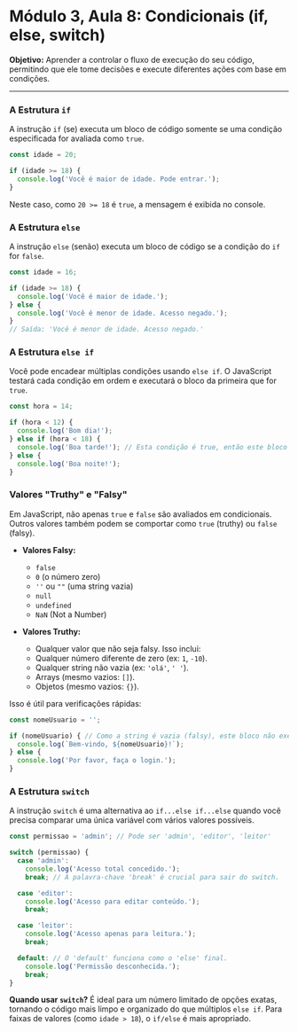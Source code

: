 # Módulo 3, Aula 8: Condicionais (if, else, switch)

**Objetivo:** Aprender a controlar o fluxo de execução do seu código, permitindo que ele tome decisões e execute diferentes ações com base em condições.

---

### A Estrutura `if`

A instrução `if` (se) executa um bloco de código somente se uma condição especificada for avaliada como `true`.

```javascript
const idade = 20;

if (idade >= 18) {
  console.log('Você é maior de idade. Pode entrar.');
}
```
Neste caso, como `20 >= 18` é `true`, a mensagem é exibida no console.

### A Estrutura `else`

A instrução `else` (senão) executa um bloco de código se a condição do `if` for `false`.

```javascript
const idade = 16;

if (idade >= 18) {
  console.log('Você é maior de idade.');
} else {
  console.log('Você é menor de idade. Acesso negado.');
}
// Saída: 'Você é menor de idade. Acesso negado.'
```

### A Estrutura `else if`

Você pode encadear múltiplas condições usando `else if`. O JavaScript testará cada condição em ordem e executará o bloco da primeira que for `true`.

```javascript
const hora = 14;

if (hora < 12) {
  console.log('Bom dia!');
} else if (hora < 18) {
  console.log('Boa tarde!'); // Esta condição é true, então este bloco é executado.
} else {
  console.log('Boa noite!');
}
```

### Valores "Truthy" e "Falsy"

Em JavaScript, não apenas `true` e `false` são avaliados em condicionais. Outros valores também podem se comportar como `true` (truthy) ou `false` (falsy).

*   **Valores Falsy:**
    *   `false`
    *   `0` (o número zero)
    *   `''` ou `""` (uma string vazia)
    *   `null`
    *   `undefined`
    *   `NaN` (Not a Number)

*   **Valores Truthy:**
    *   Qualquer valor que não seja falsy. Isso inclui:
    *   Qualquer número diferente de zero (ex: `1`, `-10`).
    *   Qualquer string não vazia (ex: `'olá'`, `' '`).
    *   Arrays (mesmo vazios: `[]`).
    *   Objetos (mesmo vazios: `{}`).

Isso é útil para verificações rápidas:
```javascript
const nomeUsuario = '';

if (nomeUsuario) { // Como a string é vazia (falsy), este bloco não executa.
  console.log(`Bem-vindo, ${nomeUsuario}!`);
} else {
  console.log('Por favor, faça o login.');
}
```

### A Estrutura `switch`

A instrução `switch` é uma alternativa ao `if...else if...else` quando você precisa comparar uma única variável com vários valores possíveis.

```javascript
const permissao = 'admin'; // Pode ser 'admin', 'editor', 'leitor'

switch (permissao) {
  case 'admin':
    console.log('Acesso total concedido.');
    break; // A palavra-chave 'break' é crucial para sair do switch.

  case 'editor':
    console.log('Acesso para editar conteúdo.');
    break;

  case 'leitor':
    console.log('Acesso apenas para leitura.');
    break;

  default: // O 'default' funciona como o 'else' final.
    console.log('Permissão desconhecida.');
    break;
}
```
**Quando usar `switch`?** É ideal para um número limitado de opções exatas, tornando o código mais limpo e organizado do que múltiplos `else if`. Para faixas de valores (como `idade > 18`), o `if/else` é mais apropriado.
